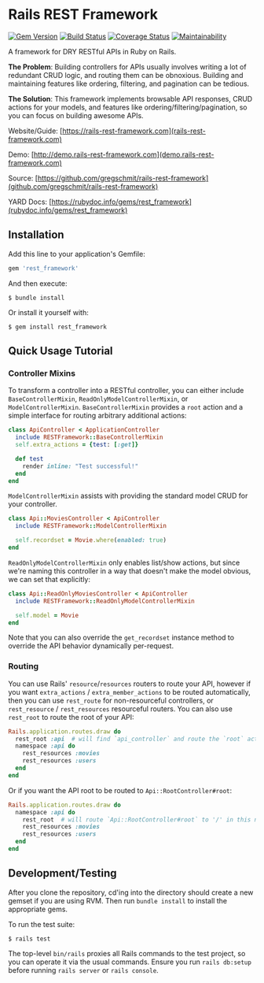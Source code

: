 ---
---

# Rails REST Framework

[![Gem Version](https://badge.fury.io/rb/rest_framework.svg)](https://badge.fury.io/rb/rest_framework)
[![Build Status](https://travis-ci.com/gregschmit/rails-rest-framework.svg?branch=master)](https://travis-ci.com/gregschmit/rails-rest-framework)
[![Coverage Status](https://coveralls.io/repos/github/gregschmit/rails-rest-framework/badge.svg?branch=master)](https://coveralls.io/github/gregschmit/rails-rest-framework?branch=master)
[![Maintainability](https://api.codeclimate.com/v1/badges/ba5df7706cb544d78555/maintainability)](https://codeclimate.com/github/gregschmit/rails-rest-framework/maintainability)

A framework for DRY RESTful APIs in Ruby on Rails.

**The Problem**: Building controllers for APIs usually involves writing a lot of redundant CRUD
logic, and routing them can be obnoxious. Building and maintaining features like ordering,
filtering, and pagination can be tedious.

**The Solution**: This framework implements browsable API responses, CRUD actions for your models,
and features like ordering/filtering/pagination, so you can focus on building awesome APIs.

Website/Guide: [https://rails-rest-framework.com](rails-rest-framework.com)

Demo: [http://demo.rails-rest-framework.com](demo.rails-rest-framework.com)

Source: [https://github.com/gregschmit/rails-rest-framework](github.com/gregschmit/rails-rest-framework)

YARD Docs: [https://rubydoc.info/gems/rest_framework](rubydoc.info/gems/rest_framework)

## Installation

Add this line to your application's Gemfile:

```ruby
gem 'rest_framework'
```

And then execute:

```shell
$ bundle install
```

Or install it yourself with:

```shell
$ gem install rest_framework
```

## Quick Usage Tutorial

### Controller Mixins

To transform a controller into a RESTful controller, you can either include `BaseControllerMixin`,
`ReadOnlyModelControllerMixin`, or `ModelControllerMixin`. `BaseControllerMixin` provides a `root`
action and a simple interface for routing arbitrary additional actions:

```ruby
class ApiController < ApplicationController
  include RESTFramework::BaseControllerMixin
  self.extra_actions = {test: [:get]}

  def test
    render inline: "Test successful!"
  end
end
```

`ModelControllerMixin` assists with providing the standard model CRUD for your controller.

```ruby
class Api::MoviesController < ApiController
  include RESTFramework::ModelControllerMixin

  self.recordset = Movie.where(enabled: true)
end
```

`ReadOnlyModelControllerMixin` only enables list/show actions, but since we're naming this
controller in a way that doesn't make the model obvious, we can set that explicitly:

```ruby
class Api::ReadOnlyMoviesController < ApiController
  include RESTFramework::ReadOnlyModelControllerMixin

  self.model = Movie
end
```

Note that you can also override the `get_recordset` instance method to override the API behavior
dynamically per-request.

### Routing

You can use Rails' `resource`/`resources` routers to route your API, however if you want
`extra_actions` / `extra_member_actions` to be routed automatically, then you can use `rest_route`
for non-resourceful controllers, or `rest_resource` / `rest_resources` resourceful routers. You can
also use `rest_root` to route the root of your API:

```ruby
Rails.application.routes.draw do
  rest_root :api  # will find `api_controller` and route the `root` action to '/api'
  namespace :api do
    rest_resources :movies
    rest_resources :users
  end
end
```

Or if you want the API root to be routed to `Api::RootController#root`:

```ruby
Rails.application.routes.draw do
  namespace :api do
    rest_root  # will route `Api::RootController#root` to '/' in this namespace ('/api')
    rest_resources :movies
    rest_resources :users
  end
end
```

## Development/Testing

After you clone the repository, cd'ing into the directory should create a new gemset if you are
using RVM. Then run `bundle install` to install the appropriate gems.

To run the test suite:

```shell
$ rails test
```

The top-level `bin/rails` proxies all Rails commands to the test project, so you can operate it via
the usual commands. Ensure you run `rails db:setup` before running `rails server` or
`rails console`.
